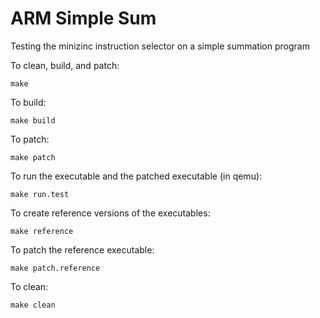 # ARM Simple Sum

Testing the minizinc instruction selector on a simple summation program

To clean, build, and patch:

    make

To build:

    make build

To patch:

    make patch

To run the executable and the patched executable (in qemu):

    make run.test

To create reference versions of the executables:

    make reference

To patch the reference executable:

    make patch.reference

To clean:

    make clean
